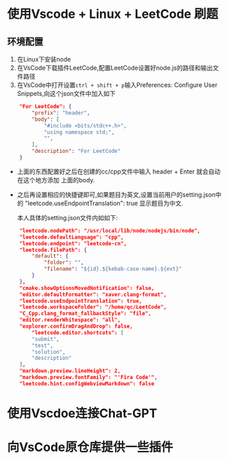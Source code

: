 # 使用Vscode + Linux + LeetCode 刷题

## 环境配置
1. 在Linux下安装node
2. 在VsCode下载插件LeetCode,配置LeetCode设置好node.js的路径和输出文件路径
3. 在VsCode中打开设置`ctrl + shift + p`输入Preferences: Configure User Snippets,向这个json文件中加入如下
```json
    "For LeetCode": {
        "prefix": "header",
        "body": [
            "#include <bits/stdc++.h>",
            "using namespace std;",
            "",
        ],
        "description": "For LeetCode"
    }
```
- 上面的东西配置好之后在创建的cc/cpp文件中输入 header + Enter 就会自动在这个地方添加 上面的body.
  
- 之后再设置相应的快捷键即可,如果题目为英文,设置当前用户的setting.json中的  "leetcode.useEndpointTranslation": true 显示题目为中文.
  
  本人具体的setting.json文件内如如下:
```json
    "leetcode.nodePath": "/usr/local/lib/node/nodejs/bin/node",
    "leetcode.defaultLanguage": "cpp",
    "leetcode.endpoint": "leetcode-cn",
    "leetcode.filePath": {
        "default": {
            "folder": "",
            "filename": "${id}.${kebab-case-name}.${ext}"
        }
    },
    "cmake.showOptionsMovedNotification": false,
    "editor.defaultFormatter": "xaver.clang-format",
    "leetcode.useEndpointTranslation": true,
    "leetcode.workspaceFolder": "/home/qc/LeetCode",
    "C_Cpp.clang_format_fallbackStyle": "file",
    "editor.renderWhitespace": "all",
    "explorer.confirmDragAndDrop": false,
        "leetcode.editor.shortcuts": [
        "submit",
        "test",
        "solution",
        "description"
    ],
    "markdown.preview.lineHeight": 2,
    "markdown.preview.fontFamily": "'Fira Code'",
    "leetcode.hint.configWebviewMarkdown": false
```
# 使用Vscdoe连接Chat-GPT


# 向VsCode原仓库提供一些插件

